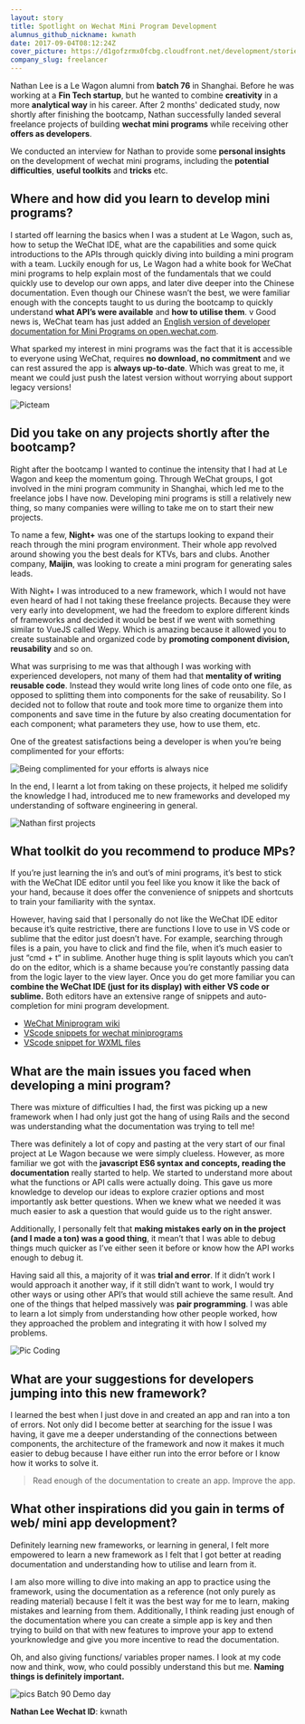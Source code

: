 ```yaml
---
layout: story
title: Spotlight on Wechat Mini Program Development
alumnus_github_nickname: kwnath
date: 2017-09-04T08:12:24Z
cover_picture: https://d1gofzrmx0fcbg.cloudfront.net/development/stories/pictures/000/000/020/cover/nathan-lee.jpg?1504512744
company_slug: freelancer
---
```


Nathan Lee is a Le Wagon alumni from **batch 76** in Shanghai. Before he was working at a **Fin Tech startup**, but he wanted to combine **creativity** in a more **analytical way** in his career. After 2 months' dedicated study, now shortly after finishing the bootcamp, Nathan successfully landed several freelance projects of building **wechat mini programs** while receiving other **offers as developers**.

We conducted an interview for Nathan to provide some **personal insights** on the development of wechat mini programs, including the **potential difficulties**, **useful toolkits** and **tricks** etc.

## Where and how did you learn to develop mini programs?

I started off learning the basics when I was a student at Le Wagon, such as, how to setup the WeChat IDE, what are the capabilities and some quick introductions to the APIs through quickly diving into building a mini program with a team. Luckily enough for us, Le Wagon had a white book for WeChat mini programs to help explain most of the fundamentals that we could quickly use to develop our own apps, and later dive deeper into the Chinese documentation. Even though our Chinese wasn’t the best, we were familiar enough with the concepts taught to us during the bootcamp to quickly understand **what API’s were available** and **how to utilise them**.
v
Good news is, WeChat team has just added an [English version of developer documentation for Mini Programs on open.wechat.com](http://open.wechat.com/cgi-bin/newreadtemplate?t=overseas_open/index).

What sparked my interest in mini programs was the fact that it is accessible to everyone using WeChat, requires **no download, no commitment** and we can rest assured the app is **always up-to-date**. Which was great to me, it meant we could just push the latest version without worrying about support legacy versions!

![Picteam](https://mmbiz.qpic.cn/mmbiz_png/qeODRF2RsrYNJ7A7sOx3JZvAEpYJXFmwVHLvLJmtYFOaxfoNvEiax5V6PqaA7VibbdfP2zySYmAPJG5kWIfMFiaiaA/0?wx_fmt=png)


## Did you take on any projects shortly after the bootcamp?

Right after the bootcamp I wanted to continue the intensity that I had at Le Wagon and keep the momentum going.  Through WeChat groups, I got involved in the mini program community in Shanghai, which led me to the freelance jobs I have now. Developing mini programs is still a relatively new thing, so many companies were willing to take me on to start their new projects.

To name a few, **Night+** was one of the startups looking to expand their reach through the mini program environment. Their whole app revolved around showing you the best deals for KTVs, bars and clubs. Another company, **Maijin**, was looking to create a mini program for generating sales leads.

With Night+ I was introduced to a new framework, which I would not have even heard of had I not taking these freelance projects. Because they were very early into development, we had the freedom to explore different kinds of frameworks and decided it would be best if we went with something similar to VueJS called Wepy.  Which is amazing because it allowed you to create sustainable and organized code by **promoting component division, reusability** and so on.

What was surprising to me was that although I was working with experienced developers, not many of them had that **mentality of writing reusable code**. Instead they would write long lines of code onto one file, as opposed to splitting them into components for the sake of reusability. So I decided not to follow that route and took more time to organize them into components and save time in the future by also creating documentation for each component; what parameters they use, how to use them, etc.

One of the greatest satisfactions being a developer is when you’re being complimented for your efforts:

![Being complimented for your efforts is always nice](https://raw.githubusercontent.com/lewagon/www-images/master/testimonials/nathanlee/nathan-lee-messaging.jpg)

In the end, I learnt a lot from taking on these projects, it helped me solidify the knowledge I had, introduced me to new frameworks and developed my understanding of  software engineering in general.

![Nathan first projects](https://raw.githubusercontent.com/lewagon/www-images/master/testimonials/nathanlee/nathan-lee-apps.jpg)

## What toolkit do you recommend to produce MPs?

If you’re just learning the in’s and out’s of mini programs, it’s best to stick with the WeChat IDE editor until you feel like you know it like the back of your hand, because it does offer the convenience of snippets and shortcuts to train your familiarity with the syntax.

However, having said that I personally do not like the WeChat IDE editor because it’s quite restrictive, there are functions I love to use in VS code or sublime that the editor just doesn’t have. For example, searching through files is a pain, you have to click and find the file, when it’s much easier to just “cmd + t“ in sublime. Another huge thing is split layouts which you can’t do on the editor, which is a shame because you’re constantly passing data from the logic layer to the view layer. Once you do get more familiar you can **combine the WeChat IDE (just for its display) with either VS code or sublime.** Both editors have an extensive range of snippets and auto-completion for mini program development.

- [WeChat Miniprogram wiki](https://github.com/apelegri/wechat-miniprogram-whitebook)
- [VScode snippets for wechat miniprograms](https://marketplace.visualstudio.com/items?itemName=qinjia.vscode-wechat)
- [VScode snippet for WXML files](https://marketplace.visualstudio.com/items?itemName=coderfee.vscode-wxml)

## What are the main issues you faced when developing a mini program?

There was mixture of difficulties I had, the first was picking up a new framework when I had only just got the hang of using Rails and the second was understanding what the documentation was trying to tell me!

There was definitely a lot of copy and pasting at the very start of our final project at Le Wagon because we were simply clueless. However, as more familiar we got with the **javascript ES6 syntax and concepts, reading the documentation** really started to help. We started to understand more about what the functions or API calls were actually doing. This gave us more knowledge to develop our ideas to explore crazier options and most importantly ask better questions. When we knew what we needed it was much easier to ask a question that would guide us to the right answer.

Additionally, I personally felt that **making mistakes early on in the project (and I made a ton) was a good thing**, it mean’t that I was able to debug things much quicker as I’ve either seen it before or know how the API works enough to debug it.

Having said all this, a majority of it was **trial and error**. If it didn’t work I would approach it another way, if it still didn’t want to work, I would try other ways or using other API’s that would still achieve the same result. And one of the things that helped massively was **pair programming**. I was able to learn a lot simply from understanding how other people worked, how they approached the problem and integrating it with how I solved my problems.

![Pic Coding](https://mmbiz.qpic.cn/mmbiz_jpg/qeODRF2RsrYwsyvhNGJFTiagE4ADrF6gfsaboxNItJhNeSsgky9TMLKtxLHMASY2cCbRAPS3r11sX2ib5TBIeHQQ/0?wx_fmt=jpeg)

## What are your suggestions for developers jumping into this new framework?

I learned the best when I just dove in and created an app and ran into a ton of errors. Not only did I become better at searching for the issue I was having, it gave me a deeper understanding of the connections between components, the architecture of the framework and now it makes it much easier to debug because I have either run into the error before or I know how it works to solve it.

> Read  enough of the documentation to create an app. Improve the app.

## What other inspirations did you gain in terms of web/ mini app development?

Definitely learning new frameworks, or learning in general, I felt more empowered to learn a new framework as I felt that I got better at reading documentation and understanding how to utilise and learn from it.

I am also more willing to dive into making an app to practice using the framework, using the documentation as a reference (not only purely as reading material) because I felt it was the best way for me to learn, making mistakes and learning from them. Additionally, I think reading just enough of the documentation where you can create a simple app is key and then trying to build on that with new features to improve your app to extend yourknowledge and give you more incentive to read the documentation.

Oh, and also giving functions/ variables proper names. I look at my code now and think, wow, who could possibly understand this but me. **Naming things is definitely important.**

![pics Batch 90 Demo day](https://mmbiz.qpic.cn/mmbiz_jpg/qeODRF2RsrYUZicMicnrVZ7JeGXYf3VfUrOZdeEF3OTicAzmACm6lFdNE90Iaib0dYCPyntyzWrEibD9DkOAibmGKibHw/0?wx_fmt=jpeg)

**Nathan Lee Wechat ID**: kwnath
